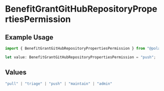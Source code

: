 # BenefitGrantGitHubRepositoryPropertiesPermission

## Example Usage

```typescript
import { BenefitGrantGitHubRepositoryPropertiesPermission } from "@polar-sh/sdk/models/components";

let value: BenefitGrantGitHubRepositoryPropertiesPermission = "push";
```

## Values

```typescript
"pull" | "triage" | "push" | "maintain" | "admin"
```